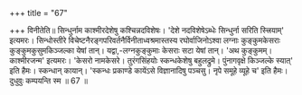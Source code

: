 +++
title = "67"

+++
विनीतेति॥ सिन्धुर्नाम काश्मीरदेशेषु कश्चिन्नदविशेषः। 'देशे नदविशेषेऽब्धेः सिन्धुर्ना सरिति स्त्त्रियाम्' इत्यमरः। सिन्धोस्तीरे विचेष्टनैरङ्गपरिवर्तनैर्विनीताध्वश्रमास्तस्य रघोर्वाजिनोऽश्वा लग्नाः कुङ्कुमकेसराः कुङ्कुमकुसुमकिञ्जल्का येषां तान्। यद्वा,-लग्नकुङ्कुमाः केसराः सटा येषां तान्। 'अथ कुङ्कुमम्। काश्मीरजन्म' इत्यमरः। 'केसरो नामकेसरे। तुरंगसिंहयोः स्कन्धकेशेषु बहुलद्रुमे। पुंनागवृक्षे किञ्जल्के स्यात्' इति हैमः। स्कन्धान् कायान्। 'स्कन्धः प्रकाण्डे कायेंऽसे विज्ञानादिषु पञ्चसु। नृपे समूहे व्यूहे च' इति हैमः। दुधुवुः कम्पयन्ति स्म ॥ 67 ॥